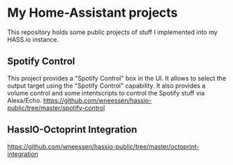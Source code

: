 # My Home-Assistant projects

This repository holds some public projects of stuff I implemented into my HASS.io instance.

## Spotify Control
This project provides a "Spotify Control" box in the UI. It allows to select the output target using the "Spotify Control" capability. It also provides a volume control and some intentscripts to control the Spotify stuff via Alexa/Echo.
https://github.com/wneessen/hassio-public/tree/master/spotify-control

## HassIO-Octoprint Integration
https://github.com/wneessen/hassio-public/tree/master/octoprint-integration
